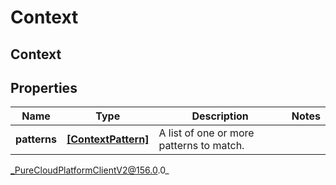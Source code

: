 # Context

## Context

## Properties

|Name | Type | Description | Notes|
|------------ | ------------- | ------------- | -------------|
| **patterns** | [**[ContextPattern]**](ContextPattern) | A list of one or more patterns to match. | |



_PureCloudPlatformClientV2@156.0.0_
